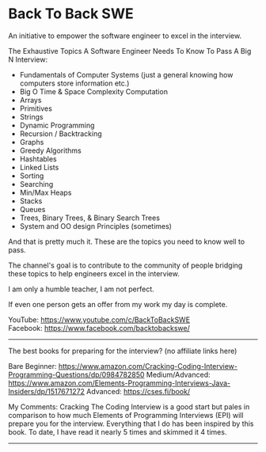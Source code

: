 # Back To Back SWE

An initiative to empower the software engineer to excel in the interview.

The Exhaustive Topics A Software Engineer Needs To Know To Pass A Big N Interview:
- Fundamentals of Computer Systems (just a general knowing how computers store information etc.)
- Big O Time & Space Complexity Computation
- Arrays
- Primitives
- Strings
- Dynamic Programming
- Recursion / Backtracking
- Graphs
- Greedy Algorithms
- Hashtables
- Linked Lists
- Sorting
- Searching
- Min/Max Heaps
- Stacks
- Queues
- Trees, Binary Trees, & Binary Search Trees
- System and OO design Principles (sometimes)

And that is pretty much it. These are the topics you need to know well to pass.

The channel's goal is to contribute to the community of people bridging
these topics to help engineers excel in the interview.

I am only a humble teacher, I am not perfect.

If even one person gets an offer from my work my day is complete.

YouTube: https://www.youtube.com/c/BackToBackSWE <br>
Facebook: https://www.facebook.com/backtobackswe/

---

The best books for preparing for the interview? (no affiliate links here)

Bare Beginner: https://www.amazon.com/Cracking-Coding-Interview-Programming-Questions/dp/0984782850
Medium/Advanced: https://www.amazon.com/Elements-Programming-Interviews-Java-Insiders/dp/1517671272
Advanced: https://cses.fi/book/

My Comments: Cracking The Coding Interview is a good start but pales in comparison to how much Elements
of Programming Interviews (EPI) will prepare you for the interview. Everything that I do has been inspired
by this book. To date, I have read it nearly 5 times and skimmed it 4 times.

---
